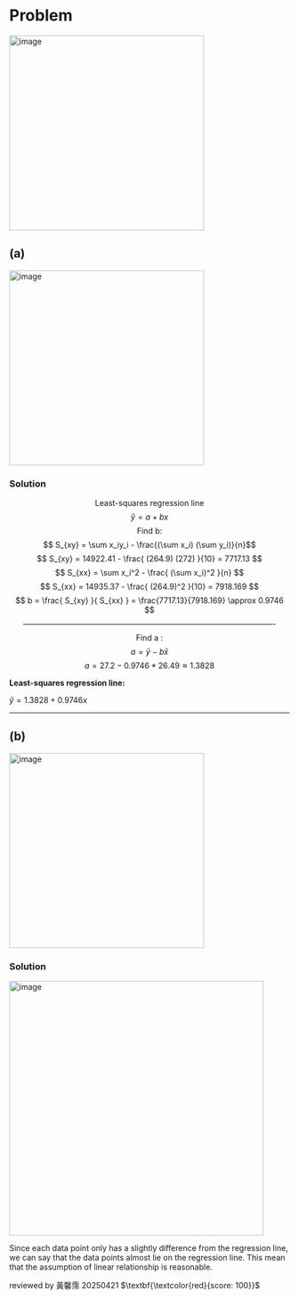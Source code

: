 # Problem
<img width="350" alt="image" src="https://github.com/user-attachments/assets/8941931d-c22f-417f-bf7e-ab0f79799826" />

## (a)
<img width="350" alt="image" src="https://github.com/user-attachments/assets/7d826fc2-fe9d-452a-b85e-75e91609a74f" />

### Solution

$$ \text{Least-squares regression line } $$
$$ \hat{y} = a + bx $$
$$ \text{Find b: } $$
$$ S_{xy} = \sum x_iy_i - \frac{(\sum x_i) (\sum y_i)}{n}$$
$$ S_{xy} = 14922.41 - \frac{ (264.9) (272) }{10} = 7717.13 $$
$$ S_{xx} = \sum x_i^2 - \frac{ (\sum x_i)^2 }{n} $$
$$ S_{xx} = 14935.37 - \frac{ (264.9)^2 }{10} = 7918.169 $$
$$ b = \frac{ S_{xy} }{ S_{xx} } = \frac{7717.13}{7918.169} \approx 0.9746 $$
$$ \text{-------------------------------------------------------------------------------------------------} $$
$$ \text{Find a : } $$
$$ a = \bar{y} - b\bar{x} $$
$$ a = 27.2 - 0.9746*26.49 \approx 1.3828 $$

**Least-squares regression line:**

$\hat{y} = 1.3828 + 0.9746x$


--------------------------------------------

## (b)
<img width="350" alt="image" src="https://github.com/user-attachments/assets/10374e84-8eb9-486e-8f67-355289f1fbca" />


### Solution
<img width="457" alt="image" src="https://github.com/user-attachments/assets/ccd94b8f-d24c-406f-9f0f-fe745bada82b" />

Since each data point only has a slightly difference from the regression line, we can say that the data points almost lie on the regression line. This mean that the assumption of linear relationship is reasonable.  

reviewed by 黃馨霈 20250421 $\textbf{\textcolor{red}{score: 100}}$